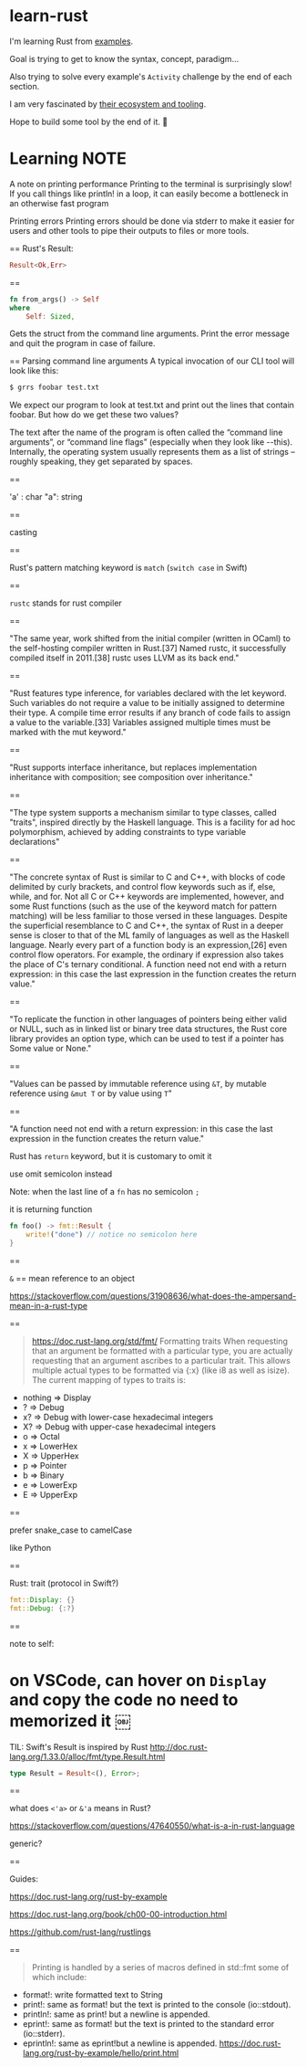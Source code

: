 # learn-rust

I'm learning Rust from [examples](https://doc.rust-lang.org/rust-by-example/).

Goal is trying to get to know the syntax, concept, paradigm...

Also trying to solve every example's `Activity` challenge by the end of each section.

I am very fascinated by [their ecosystem and tooling](https://github.com/topics/rust).

Hope to build some tool by the end of it. :rocket:

# Learning NOTE

A note on printing performance
Printing to the terminal is surprisingly slow! If you call things like println! in a loop, it can easily become a bottleneck in an otherwise fast program

Printing errors
Printing errors should be done via stderr to make it easier for users and other tools to pipe their outputs to files or more tools.

==
Rust's Result:

```rust
Result<Ok,Err>
```

==

```rust
fn from_args() -> Self
where
    Self: Sized,
```

Gets the struct from the command line arguments. Print the error message and quit the program in case of failure.


==
Parsing command line arguments
A typical invocation of our CLI tool will look like this:

```bash
$ grrs foobar test.txt
```

We expect our program to look at test.txt and print out the lines that contain foobar. But how do we get these two values?

The text after the name of the program is often called the “command line arguments”, or “command line flags” (especially when they look like --this). Internally, the operating system usually represents them as a list of strings – roughly speaking, they get separated by spaces.

==

'a' : char 
"a": string

==

casting

==

Rust's pattern matching keyword is `match`
(`switch case` in Swift)

==

`rustc` stands for rust compiler

==

"The same year, work shifted from the initial compiler (written in OCaml) to the self-hosting compiler written in Rust.[37] Named rustc, it successfully compiled itself in 2011.[38] rustc uses LLVM as its back end."

==

"Rust features type inference, for variables declared with the let keyword. Such variables do not require a value to be initially assigned to determine their type. A compile time error results if any branch of code fails to assign a value to the variable.[33] Variables assigned multiple times must be marked with the mut keyword."

==

"Rust supports interface inheritance, but replaces implementation inheritance with composition; see composition over inheritance."

==

"The type system supports a mechanism similar to type classes, called "traits", inspired directly by the Haskell language. This is a facility for ad hoc polymorphism, achieved by adding constraints to type variable declarations"

==

"The concrete syntax of Rust is similar to C and C++, with blocks of code delimited by curly brackets, and control flow keywords such as if, else, while, and for. Not all C or C++ keywords are implemented, however, and some Rust functions (such as the use of the keyword match for pattern matching) will be less familiar to those versed in these languages. Despite the superficial resemblance to C and C++, the syntax of Rust in a deeper sense is closer to that of the ML family of languages as well as the Haskell language. Nearly every part of a function body is an expression,[26] even control flow operators. For example, the ordinary if expression also takes the place of C's ternary conditional. A function need not end with a return expression: in this case the last expression in the function creates the return value."

==

"To replicate the function in other languages of pointers being either valid or NULL, such as in linked list or binary tree data structures, the Rust core library provides an option type, which can be used to test if a pointer has Some value or None."

==

"Values can be passed by immutable reference using `&T`, by mutable reference using `&mut T` or by value using `T`"


==

"A function need not end with a return expression: in this case the last expression in the function creates the return value."

Rust has `return` keyword, but it is customary to omit it

use omit semicolon instead

Note: when the last line of a `fn` has no semicolon `;`

it is returning function

```rust
fn foo() -> fmt::Result {
    write!("done") // notice no semicolon here
}
```

==

`&` == mean reference to an object

https://stackoverflow.com/questions/31908636/what-does-the-ampersand-mean-in-a-rust-type

==

> https://doc.rust-lang.org/std/fmt/
> Formatting traits
> When requesting that an argument be formatted with a particular type, you are actually requesting that an argument ascribes to a particular trait. This allows multiple actual types to be formatted via {:x} (like i8 as well as isize). The current mapping of types to traits is:
* nothing ⇒ Display
* ? ⇒ Debug
* x? ⇒ Debug with lower-case hexadecimal integers
* X? ⇒ Debug with upper-case hexadecimal integers
* o ⇒ Octal
* x ⇒ LowerHex
* X ⇒ UpperHex
* p ⇒ Pointer
* b ⇒ Binary
* e ⇒ LowerExp
* E ⇒ UpperExp

==

prefer snake_case to camelCase

like Python

==

Rust: trait (protocol in Swift?)

```rust
fmt::Display: {}
fmt::Debug: {:?}
```

==

note to self: 

on VSCode, can hover on `Display` and copy the code no need to memorized it
￼
==

TIL: Swift's Result is inspired by Rust
http://doc.rust-lang.org/1.33.0/alloc/fmt/type.Result.html

```rust
type Result = Result<(), Error>;
```

==

what does `<'a>` or `&'a` means in Rust?

https://stackoverflow.com/questions/47640550/what-is-a-in-rust-language

generic?

==

Guides:

https://doc.rust-lang.org/rust-by-example

https://doc.rust-lang.org/book/ch00-00-introduction.html

https://github.com/rust-lang/rustlings

==

> Printing is handled by a series of macros defined in std::fmt some of which include:
* format!: write formatted text to String
* print!: same as format! but the text is printed to the console (io::stdout).
* println!: same as print! but a newline is appended.
* eprint!: same as format! but the text is printed to the standard error (io::stderr).
* eprintln!: same as eprint!but a newline is appended.
https://doc.rust-lang.org/rust-by-example/hello/print.html
